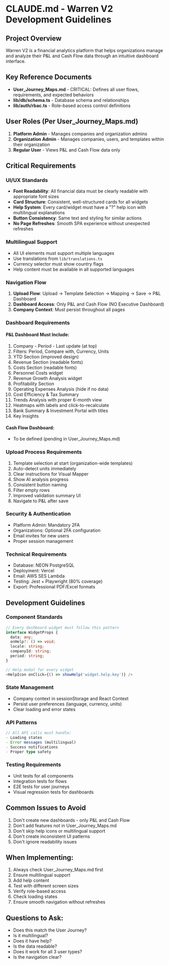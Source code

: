 # CLAUDE.md - Warren V2 Development Guidelines

## Project Overview
Warren V2 is a financial analytics platform that helps organizations manage and analyze their P&L and Cash Flow data through an intuitive dashboard interface.

## Key Reference Documents
- **User_Journey_Maps.md** - CRITICAL: Defines all user flows, requirements, and expected behaviors
- **lib/db/schema.ts** - Database schema and relationships
- **lib/auth/rbac.ts** - Role-based access control definitions

## User Roles (Per User_Journey_Maps.md)
1. **Platform Admin** - Manages companies and organization admins
2. **Organization Admin** - Manages companies, users, and templates within their organization
3. **Regular User** - Views P&L and Cash Flow data only

## Critical Requirements

### UI/UX Standards
- **Font Readability**: All financial data must be clearly readable with appropriate font sizes
- **Card Structure**: Consistent, well-structured cards for all widgets
- **Help System**: Every card/widget must have a "?" help icon with multilingual explanations
- **Button Consistency**: Same text and styling for similar actions
- **No Page Refreshes**: Smooth SPA experience without unexpected refreshes

### Multilingual Support
- All UI elements must support multiple languages
- Use translations from `lib/translations.ts`
- Currency selector must show country flags
- Help content must be available in all supported languages

### Navigation Flow
1. **Upload Flow**: Upload → Template Selection → Mapping → Save → P&L Dashboard
2. **Dashboard Access**: Only P&L and Cash Flow (NO Executive Dashboard)
3. **Company Context**: Must persist throughout all pages

### Dashboard Requirements

#### P&L Dashboard Must Include:
1. Company - Period - Last update (at top)
2. Filters: Period, Compare with, Currency, Units
3. YTD Section (improved design)
4. Revenue Section (readable fonts)
5. Costs Section (readable fonts)
6. Personnel Costs widget
7. Revenue Growth Analysis widget
8. Profitability Section
9. Operating Expenses Analysis (hide if no data)
10. Cost Efficiency & Tax Summary
11. Trends Analysis with proper 6-month view
12. Heatmaps with labels and click-to-recalculate
13. Bank Summary & Investment Portal with titles
14. Key Insights

#### Cash Flow Dashboard:
- To be defined (pending in User_Journey_Maps.md)

### Upload Process Requirements
1. Template selection at start (organization-wide templates)
2. Auto-detect units immediately
3. Clear instructions for Visual Mapper
4. Show AI analysis progress
5. Consistent button naming
6. Filter empty rows
7. Improved validation summary UI
8. Navigate to P&L after save

### Security & Authentication
- Platform Admin: Mandatory 2FA
- Organizations: Optional 2FA configuration
- Email invites for new users
- Proper session management

### Technical Requirements
- Database: NEON PostgreSQL
- Deployment: Vercel
- Email: AWS SES Lambda
- Testing: Jest + Playwright (80% coverage)
- Export: Professional PDF/Excel formats

## Development Guidelines

### Component Standards
```typescript
// Every dashboard widget must follow this pattern
interface WidgetProps {
  data: any;
  onHelp?: () => void;
  locale: string;
  companyId: string;
  period: string;
}

// Help modal for every widget
<HelpIcon onClick={() => showHelp('widget.help.key')} />
```

### State Management
- Company context in sessionStorage and React Context
- Persist user preferences (language, currency, units)
- Clear loading and error states

### API Patterns
```typescript
// All API calls must handle:
- Loading states
- Error messages (multilingual)
- Success notifications
- Proper type safety
```

### Testing Requirements
- Unit tests for all components
- Integration tests for flows
- E2E tests for user journeys
- Visual regression tests for dashboards

## Common Issues to Avoid
1. Don't create new dashboards - only P&L and Cash Flow
2. Don't add features not in User_Journey_Maps.md
3. Don't skip help icons or multilingual support
4. Don't create inconsistent UI patterns
5. Don't ignore readability issues

## When Implementing:
1. Always check User_Journey_Maps.md first
2. Ensure multilingual support
3. Add help content
4. Test with different screen sizes
5. Verify role-based access
6. Check loading states
7. Ensure smooth navigation without refreshes

## Questions to Ask:
- Does this match the User Journey?
- Is it multilingual?
- Does it have help?
- Is the data readable?
- Does it work for all 3 user types?
- Is the navigation clear?